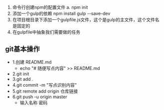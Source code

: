 1. 命令行创建npm的配置文件
  a. npm init
2. 添加一个gulp的依赖
  npm install gulp --save-dev
3. 在项目根目录下添加一个gulpfile.js文件，这个是gulp的主文件，这个文件名是固定的
4. 在gulpfile中抽象我们需要做的任务

## git基本操作
- 1.创建 README.md
	- echo "# 随便写点内容" >> README.md
- 2.git init
- 3.git add .
- 4.git commit -m "写点识别内容"
- 5.git remote add origin 仓库链接
- 6.git push -u origin master
	- 输入名称 密码		
